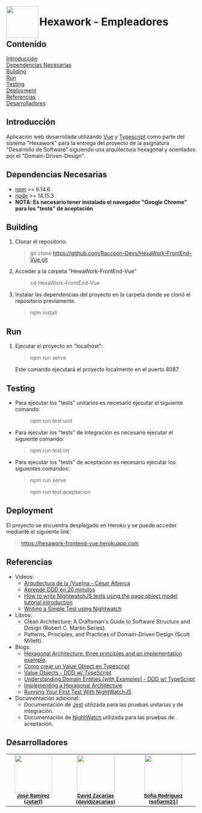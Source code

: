 <img align="left" src="https://github.com/Jotarf/PruebasVue/blob/main/src/infraestructura/assets/hexawork%20logo.png?s=85" width="85px;" alt=""></img>  
# Hexawork - Empleadores  
## Contenido  
[Introducción](#introduccion)  
[Dependencias Necesarias](#dependencias)  
[Building](#build)  
[Run](#runing)  
[Testing](#testing)    
[Deployment](#deployment)  
[Referencias](#referencias)   
[Desarrolladores](#desarrolladores)
<a name="introduccion"></a>
## Introducción
Aplicación web desarrollada utilizando <a href="https://vuejs.org/">Vue</a> y <a href="https://www.typescriptlang.org/">Typescript</a> como parte del sistema "Hexawork" para la entrega del proyecto de la asignatura "Desarrollo de Software" siguiendo una arquitectura hexagonal y orientados por el "Domain-Driven-Design".
<a name="dependencias"></a>
## Dependencias Necesarias
 - <a href="https://www.npmjs.com/">npm</a> >= 6.14.6
 - <a href="https://nodejs.org/es/">node</a> >= 14.15.3
 - <b>NOTA: Es necesario tener instalado el navegador "Google Chrome" para los "tests" de aceptación</b>
<a name="build"></a>
## Building
 1. Clonar el repositorio.
 
    > git clone https://github.com/Raccoon-Devs/HexaWork-FrontEnd-Vue.git
 2. Acceder a la carpeta "HewaWork-FrontEnd-Vue"
  
    > cd HexaWork-FrontEnd-Vue
 4. Instalar las dependencias del proyecto en la carpeta donde se clonó el repositorio previamente.
 
    > npm install 
<a name="runing"></a>
## Run
 1. Ejecutar el proyecto en "localhost":
 
    > npm run serve  
    
    Este comando ejecutará el proyecto localmente en el puerto 8087.  
<a name="testing"></a>
## Testing
- Para ejecutar los "tests" unitarios es necesario ejecutar el siguiente comando:

  > npm run test:unit

- Para ejecutar los "tests" de integración es necesario ejecutar el siguiente comando:

  > npm run test:int
- Para ejecutar los "tests" de aceptación es necesario ejecutar los siguientes comandos:
  
  > npm run serve  
  
  > npm run test:aceptacion

<a name="deployment"></a> 
## Deployment
El proyecto se encuentra desplegado en Heroku y se puede acceder mediante el siguiente link:
 > https://hexawork-frontend-vue.herokuapp.com
<a name="referencias"></a>  
## Referencias  
 - Videos:  
   - <a href="https://www.youtube.com/watch?v=NpjecaAgcVQ&ab_channel=AutentiaAutentia">Arquitectura de la (Vue)na - César Alberca</a>
   - <a href="https://www.youtube.com/watch?v=dH5aSQLXtKg&ab_channel=CodelyTV-Redescubrelaprogramaci%C3%B3n">Aprende DDD en 20 minutos</a>
   - <a href="https://www.youtube.com/watch?v=6Ufg6pPNVTs&ab_channel=reallyMello"> How to write NightwatchJS tests using the page object model tutorial introduction</a>
   - <a href="https://www.youtube.com/watch?v=AC4cZZS9A0g&ab_channel=ActionQA">Writing a Simple Test using Nightwatch</a>
 - Libros:
   - Clean Architecture: A Craftsman's Guide to Software Structure and Design (Robert C. Martin Series).
   - Patterns, Principles, and Practices of Domain-Driven Design (Scott Millett).  
 - Blogs:  
   - <a href="https://blog.octo.com/en/hexagonal-architecture-three-principles-and-an-implementation-example/">Hexagonal Architecture: three principles and an implementation example</a>.
   - <a href="http://xurxodev.com/como-crear-value-object-en-typescript/">Como crear un Value Object en Typescript</a>
   - <a href="https://khalilstemmler.com/articles/typescript-value-object/">Value Objects - DDD w/ TypeScript</a>
   - <a href="https://khalilstemmler.com/articles/typescript-domain-driven-design/entities/">Understanding Domain Entities [with Examples] - DDD w/ TypeScript</a>
   - <a href="https://www.freecodecamp.org/news/implementing-a-hexagonal-architecture/">Implementing a Hexagonal Architecture</a> 
   - <a href="https://www.lambdatest.com/blog/nightwatch-js-tutorial-selenium-webdriver/">Running Your First Test With NightWatchJS</a>
 - Documentación adicional:
   - Documentación de <a href="https://jestjs.io/docs/getting-started">Jest</a> utilizada para las pruebas unitarias y de integración.
   - Documentación de <a href="https://nightwatchjs.org/">NightWatch</a>  utilizada para las pruebas de aceptación.
<a name="desarolladores"></a>
## Desarrolladores  
<table>
    <tr>
    <td align="center"><img src="https://github.com/Jotarf.png?s=100" width="100px;" alt=""/><br /><sub><b><a href="https://github.com/Jotarf">José Ramírez (Jotarf)</a></b></sub><br /></td>
    <td align="center"><img src="https://github.com/davidjzacarias.png?s=100" width="100px;" alt=""/><br /><sub><b><a href="https://github.com/davidjzacarias">David Zacarías (davidjzacarias)</b></a></sub><br /></td>
    <td align="center"><img src="https://github.com/sofiarm21.png?s=100" width="100px;" alt=""/><br /><sub><b><a href="https://github.com/sofiarm21">Sofía Rodríguez (sofiarm21)</b></a></sub><br /></td>
  </tr>
</table>  
